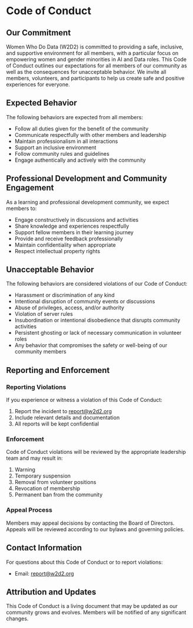 # Code of Conduct
## Our Commitment
Women Who Do Data (W2D2) is committed to providing a safe, inclusive, and supportive environment for all members, with a particular focus on empowering women and gender minorities in AI and Data roles. This Code of Conduct outlines our expectations for all members of our community as well as the consequences for unacceptable behavior.
We invite all members, volunteers, and participants to help us create safe and positive experiences for everyone.

## Expected Behavior
The following behaviors are expected from all members:
- Follow all duties given for the benefit of the community
- Communicate respectfully with other members and leadership
- Maintain professionalism in all interactions
- Support an inclusive environment
- Follow community rules and guidelines
- Engage authentically and actively with the community

## Professional Development and Community Engagement
As a learning and professional development community, we expect members to:
- Engage constructively in discussions and activities
- Share knowledge and experiences respectfully
- Support fellow members in their learning journey
- Provide and receive feedback professionally
- Maintain confidentiality when appropriate
- Respect intellectual property rights

## Unacceptable Behavior
The following behaviors are considered violations of our Code of Conduct:
- Harassment or discrimination of any kind
- Intentional disruption of community events or discussions
- Abuse of privileges, access, and/or authority
- Violation of server rules
- Insubordination or intentional disobedience that disrupts community activities
- Persistent ghosting or lack of necessary communication in volunteer roles
- Any behavior that compromises the safety or well-being of our community members

## Reporting and Enforcement

### Reporting Violations
If you experience or witness a violation of this Code of Conduct:
1. Report the incident to report@w2d2.org
2. Include relevant details and documentation
3. All reports will be kept confidential

### Enforcement
Code of Conduct violations will be reviewed by the appropriate leadership team and may result in:
1. Warning
2. Temporary suspension
3. Removal from volunteer positions
4. Revocation of membership
5. Permanent ban from the community

### Appeal Process
Members may appeal decisions by contacting the Board of Directors. Appeals will be reviewed according to our bylaws and governing policies.

## Contact Information
For questions about this Code of Conduct or to report violations:
- Email: report@w2d2.org

## Attribution and Updates
This Code of Conduct is a living document that may be updated as our community grows and evolves. Members will be notified of any significant changes.

